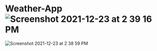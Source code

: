 # Weather-App![Screenshot 2021-12-23 at 2 39 16 PM](https://user-images.githubusercontent.com/89826151/147216788-55b4ffdf-6ce3-42ce-b960-434dfb5cf8f8.png)
![Screenshot 2021-12-23 at 2 38 59 PM](https://user-images.githubusercontent.com/89826151/147216791-672587e6-8fec-4d2d-86af-e60befd2f1cc.png)
